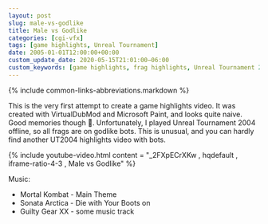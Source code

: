 ```yaml
---
layout: post
slug: male-vs-godlike
title: Male vs Godlike
categories: [cgi-vfx]
tags: [game highlights, Unreal Tournament]
date: 2005-01-01T12:00:00+00:00
custom_update_date: 2020-05-15T21:01:00−06:00
custom_keywords: [game highlights, frag highlights, Unreal Tournament 2004, UT2004, Unreal Tournament, UT]
---
```

{% include common-links-abbreviations.markdown %}

This is the very first attempt to create a game highlights video.
It was created with VirtualDubMod and Microsoft Paint, and looks quite naive. Good memories though &#x1f642;.
Unfortunately, I played Unreal Tournament 2004 offline, so all frags are on godlike bots.
This is unusual, and you can hardly find another UT2004 highlights video with bots.

{% include youtube-video.html content = "_2FXpECrXKw , hqdefault , iframe-ratio-4-3 , Male vs Godlike" %}

Music:
* Mortal Kombat - Main Theme
* Sonata Arctica - Die with Your Boots on
* Guilty Gear XX - some music track

